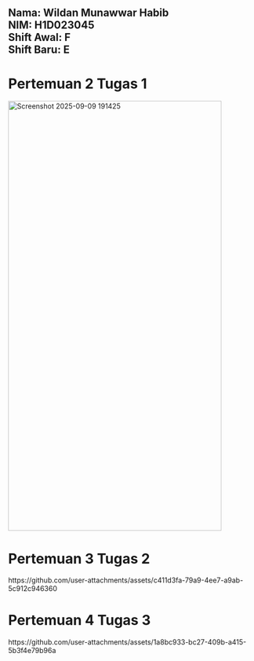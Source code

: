 <h2>
  Nama: Wildan Munawwar Habib <br>
  NIM: H1D023045 <br>
  Shift Awal: F <br>
  Shift Baru: E <br>
</h2>
<h1> Pertemuan 2 Tugas 1 </h1>
<img width="435" height="875" alt="Screenshot 2025-09-09 191425" src="https://github.com/user-attachments/assets/c55359ad-bf3d-4722-8908-3ee9295a09d1" />
<h1> Pertemuan 3 Tugas 2 </h1>
https://github.com/user-attachments/assets/c411d3fa-79a9-4ee7-a9ab-5c912c946360
<h1> Pertemuan 4 Tugas 3 </h1>
https://github.com/user-attachments/assets/1a8bc933-bc27-409b-a415-5b3f4e79b96a
